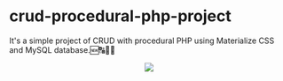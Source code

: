 # crud-procedural-php-project
It's a simple project of CRUD with procedural PHP using Materialize CSS and MySQL database.🆕🔠🔄🚮
<div align="center"><img src="https://assets.codepen.io/749809/internal/screenshots/pens/ppbrNg.default.png?fit=cover&format=auto&ha=false&height=360&quality=75&v=2&version=1548627558&width=640"/></div>
